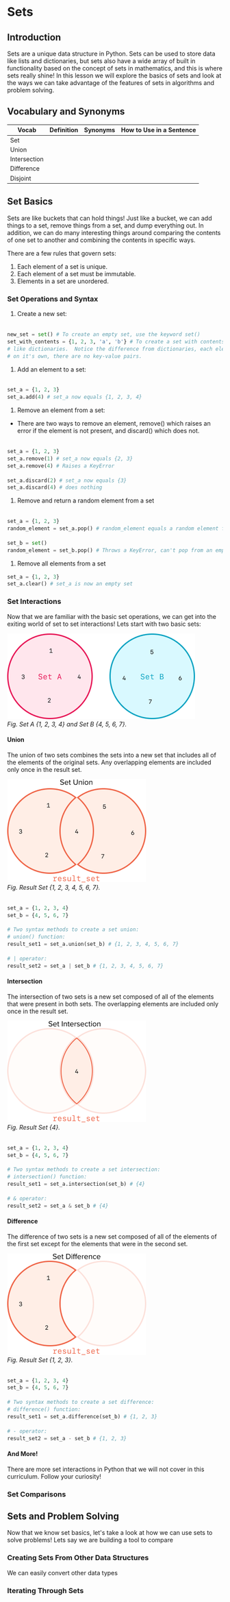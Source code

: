 # Sets 

## Introduction 

Sets are a unique data structure in Python.  Sets can be used to store data like lists and dictionaries, but sets also have a wide array of built in functionality based on the concept of sets in mathematics, and this is where sets really shine!  In this lesson we will explore the basics of sets and look at the ways we can take advantage of the features of sets in algorithms and problem solving.

## Vocabulary and Synonyms 

| Vocab | Definition | Synonyms | How to Use in a Sentence |
| ----------------- | ----------------------------------------------------------------------------------------------------- | -------- | --------------------------------------------------------------------------------------------------------------------------------------------------- |
| Set |  |  |
| Union |  |  |
| Intersection |  |  |
| Difference |  |  |
| Disjoint |  |  |

## Set Basics

Sets are like buckets that can hold things!  Just like a bucket, we can add things to a set, remove things from a set, and dump everything out.  In addition, we can do many interesting things around comparing the contents of one set to another and combining the contents in specific ways.

 There are a few rules that govern sets:

1. Each element of a set is unique.
1. Each element of a set must be immutable.
1. Elements in a set are unordered.

### Set Operations and Syntax

1. Create a new set:
```python

new_set = set() # To create an empty set, use the keyword set()
set_with_contents = {1, 2, 3, 'a', 'b'} # To create a set with contents, use {}
# like dictionaries.  Notice the difference from dictionaries, each element is
# on it's own, there are no key-value pairs.

```
1. Add an element to a set:
```python

set_a = {1, 2, 3}
set_a.add(4) # set_a now equals {1, 2, 3, 4}

```
1.  Remove an element from a set:
* There are two ways to remove an element, remove() which raises an error if the element is not present, and discard() which does not.
```python

set_a = {1, 2, 3}
set_a.remove(1) # set_a now equals {2, 3}
set_a.remove(4) # Raises a KeyError

set_a.discard(2) # set_a now equals {3}
set_a.discard(4) # does nothing

```
1. Remove and return a random element from a set
```python

set_a = {1, 2, 3}
random_element = set_a.pop() # random_element equals a random element from set_a, and that element has been removed from set_a

set_b = set()
random_element = set_b.pop() # Throws a KeyError, can't pop from an empty set

```
1. Remove all elements from a set 
```python
set_a = {1, 2, 3}
set_a.clear() # set_a is now an empty set

```

### Set Interactions

Now that we are familiar with the basic set operations, we can get into the exiting world of set to set interactions!  Lets start with two basic sets:

![Set A and Set B](../assets/new-lesson_sets_sets.png)  
*Fig. Set A {1, 2, 3, 4} and Set B {4, 5, 6, 7}.*

#### Union

The union of two sets combines the sets into a new set that includes all of the elements of the original sets.  Any overlapping elements are included only once in the result set.

![Union of Set A and Set B](../assets/new-lesson_sets_set-union.png)  
*Fig. Result Set {1, 2, 3, 4, 5, 6, 7}.*

```python

set_a = {1, 2, 3, 4}
set_b = {4, 5, 6, 7}

# Two syntax methods to create a set union:
# union() function:
result_set1 = set_a.union(set_b) # {1, 2, 3, 4, 5, 6, 7}

# | operator:
result_set2 = set_a | set_b # {1, 2, 3, 4, 5, 6, 7}
```

#### Intersection

The intersection of two sets is a new set composed of all of the elements that were present in both sets.  The overlapping elements are included only once in the result set.

![Intersection of Set A and Set B](../assets/new-lesson_sets_set-intersection.png)  
*Fig. Result Set {4}.*

```python

set_a = {1, 2, 3, 4}
set_b = {4, 5, 6, 7}

# Two syntax methods to create a set intersection:
# intersection() function:
result_set1 = set_a.intersection(set_b) # {4}

# & operator:
result_set2 = set_a & set_b # {4}
```

#### Difference

The difference of two sets is a new set composed of all of the elements of the first set except for the elements that were in the second set.  

![Difference of Set A and Set B](../assets/new-lesson_sets_set-difference.png)  
*Fig. Result Set {1, 2, 3}.*

```python

set_a = {1, 2, 3, 4}
set_b = {4, 5, 6, 7}

# Two syntax methods to create a set difference:
# difference() function:
result_set1 = set_a.difference(set_b) # {1, 2, 3}

# - operator:
result_set2 = set_a - set_b # {1, 2, 3}
```

#### And More!

There are more set interactions in Python that we will not cover in this curriculum.  Follow your curiosity!

### Set Comparisons



## Sets and Problem Solving

Now that we know set basics, let's take a look at how we can use sets to solve problems!  Lets say we are building a tool to compare 

### Creating Sets From Other Data Structures

We can easily convert other data types

### Iterating Through Sets